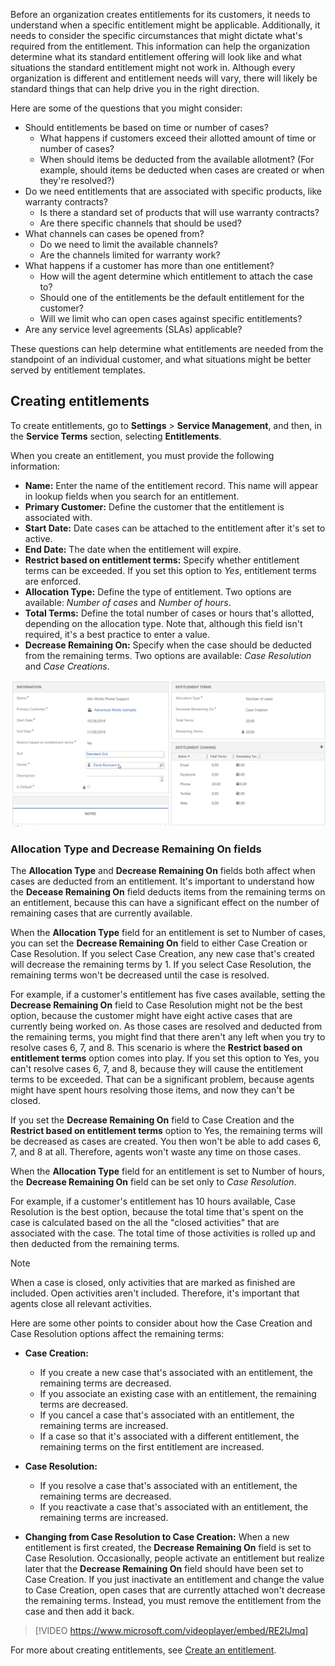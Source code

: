 Before an organization creates entitlements for its customers, it needs to understand when a specific entitlement might be applicable. Additionally, it needs to consider the specific circumstances that might dictate what's required from the entitlement. This information can help the organization determine what its standard entitlement offering will look like and what situations the standard entitlement might not work in. Although every organization is different and entitlement needs will vary, there will likely be standard things that can help drive you in the right direction.

Here are some of the questions that you might consider:

- Should entitlements be based on time or number of cases?
    - What happens if customers exceed their allotted amount of time or number of cases?
    - When should items be deducted from the available allotment? (For example, should items be deducted when cases are created or when they're resolved?)
- Do we need entitlements that are associated with specific products, like warranty contracts?
    - Is there a standard set of products that will use warranty contracts?
    - Are there specific channels that should be used?
- What channels can cases be opened from?
    - Do we need to limit the available channels?
    - Are the channels limited for warranty work?
- What happens if a customer has more than one entitlement?
    - How will the agent determine which entitlement to attach the case to?
    - Should one of the entitlements be the default entitlement for the customer?
    - Will we limit who can open cases against specific entitlements?
- Are any service level agreements (SLAs) applicable?

These questions can help determine what entitlements are needed from the standpoint of an individual customer, and what situations might be better served by entitlement templates.

## Creating entitlements

To create entitlements, go to **Settings** \> **Service Management**, and then, in the **Service Terms** section, selecting **Entitlements**.

When you create an entitlement, you must provide the following information:

- **Name:** Enter the name of the entitlement record. This name will appear in lookup fields when you search for an entitlement.
- **Primary Customer:** Define the customer that the entitlement is associated with.
- **Start Date:** Date cases can be attached to the entitlement after it's set to active.
- **End Date:** The date when the entitlement will expire.
- **Restrict based on entitlement terms:** Specify whether entitlement terms can be exceeded. If you set this option to *Yes*, entitlement terms are enforced.
- **Allocation Type:** Define the type of entitlement. Two options are available: *Number of cases* and *Number of hours*.
- **Total Terms:** Define the total number of cases or hours that's allotted, depending on the allocation type. Note that, although this field isn't required, it's a best practice to enter a value.
- **Decrease Remaining On:** Specify when the case should be deducted from the remaining terms. Two options are available: *Case Resolution* and *Case Creations*.

![Creating entitlements](../media/EN-Unit2-1.png)

### Allocation Type and Decrease Remaining On fields

The **Allocation Type** and **Decrease Remaining On** fields both affect when cases are deducted from an entitlement. It's important to understand how the **Decease Remaining On** field deducts items from the remaining terms on an entitlement, because this can have a significant effect on the number of remaining cases that are currently available.

When the **Allocation Type** field for an entitlement is set to Number of cases, you can set the **Decrease Remaining On** field to either Case Creation or Case Resolution. If you select Case Creation, any new case that's created will decrease the remaining terms by 1. If you select Case Resolution, the remaining terms won't be decreased until the case is resolved.

For example, if a customer's entitlement has five cases available, setting the **Decrease Remaining On** field to Case Resolution might not be the best option, because the customer might have eight active cases that are currently being worked on. As those cases are resolved and deducted from the remaining terms, you might find that there aren't any left when you try to resolve cases 6, 7, and 8. This scenario is where the **Restrict based on entitlement terms** option comes into play. If you set this option to Yes, you can't resolve cases 6, 7, and 8, because they will cause the entitlement terms to be exceeded. That can be a significant problem, because agents might have spent hours resolving those items, and now they can't be closed.

If you set the **Decrease Remaining On** field to Case Creation and the **Restrict based on entitlement terms** option to Yes, the remaining terms will be decreased as cases are created. You then won't be able to add cases 6, 7, and 8 at all. Therefore, agents won't waste any time on those cases.

When the **Allocation Type** field for an entitlement is set to Number of hours, the **Decrease Remaining On** field can be set only to *Case Resolution*.

For example, if a customer's entitlement has 10 hours available, Case Resolution is the best option, because the total time that's spent on the case is calculated based on the all the "closed activities" that are associated with the case. The total time of those activities is rolled up and then deducted from the remaining terms.

> [!NOTE]
> When a case is closed, only activities that are marked as finished are included. Open activities aren't included. Therefore, it's important that agents close all relevant activities.

Here are some other points to consider about how the Case Creation and Case Resolution options affect the remaining terms:

- **Case Creation:**
    - If you create a new case that's associated with an entitlement, the remaining terms are decreased.
    - If you associate an existing case with an entitlement, the remaining terms are decreased.
    - If you cancel a case that's associated with an entitlement, the remaining terms are increased.
    - If a case so that it's associated with a different entitlement, the remaining terms on the first entitlement are increased.

- **Case Resolution:**
    - If you resolve a case that's associated with an entitlement, the remaining terms are decreased.
    - If you reactivate a case that's associated with an entitlement, the remaining terms are increased.

- **Changing from Case Resolution to Case Creation:** When a new entitlement is first created, the **Decrease Remaining On** field is set to Case Resolution. Occasionally, people activate an entitlement but realize later that the **Decrease Remaining On** field should have been set to Case Creation. If you just inactivate an entitlement and change the value to Case Creation, open cases that are currently attached won't decrease the remaining terms. Instead, you must remove the entitlement from the case and then add it back.

> [!VIDEO https://www.microsoft.com/videoplayer/embed/RE2IJmq]

For more about creating entitlements, see [Create an entitlement](https://docs.microsoft.com/dynamics365/customer-engagement/customer-service/create-entitlement-define-support-terms-customer#create-an-entitlement).
